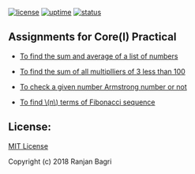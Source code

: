 [![license](https://img.shields.io/github/license/gribja/unit-testrb.svg)](https://gribja.github.io/open_datasets/LICENSE.md) [![uptime](https://img.shields.io/badge/uptime-100%25-orange.svg)](https://img.shields.io/badge/uptime-100%25-orange.svg) [![status](https://img.shields.io/pypi/status/Django.svg)](https://img.shields.io/pypi/status/Django.svg)


<script type="text/javascript"
        src="https://cdnjs.cloudflare.com/ajax/libs/mathjax/2.7.0/MathJax.js?config=TeX-AMS_CHTML"></script>


## Assignments for Core(I) Practical


* [To find the sum and average of a list of numbers](page1.md)

* [To find the sum of all multiplliers of 3 less than 100](page2.md)

* [To check a given number Armstrong number or not](page3.md)

* [To find \\(n\\) terms of Fibonacci sequence](page4.md)






## License:
[MIT License](LICENSE.md)

Copyright (c) 2018 Ranjan Bagri

